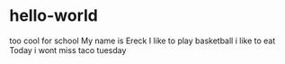 # hello-world
too cool for school
My name is Ereck
I like to play basketball
i like to eat
Today i wont miss taco tuesday 
